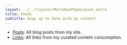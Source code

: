 ```yaml
---
layout: ../../layouts/MarkdownPageLayout.astro
title: Feeds
subtitle: Keep up to date with my content
---
```


- [Posts](http://alexandremouriec.com/blog/feed.xml): All blog posts from my site.
- [Links](https://links.alexandremouriec.com/feed/rss?): All links from my curated content consumption.
